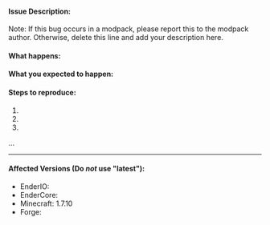 #### Issue Description:
Note: If this bug occurs in a modpack, please report this to the modpack author. Otherwise, delete this line and add your description here.


#### What happens:



#### What you expected to happen:



#### Steps to reproduce:

1.
2.
3.
...

____
#### Affected Versions (Do *not* use "latest"):

- EnderIO:
- EnderCore:
- Minecraft: 1.7.10
- Forge:
